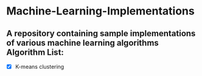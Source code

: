 # Machine-Learning-Implementations
A repository containing sample implementations of various machine learning algorithms
Algorithm List:
---------------
- [x] K-means clustering
